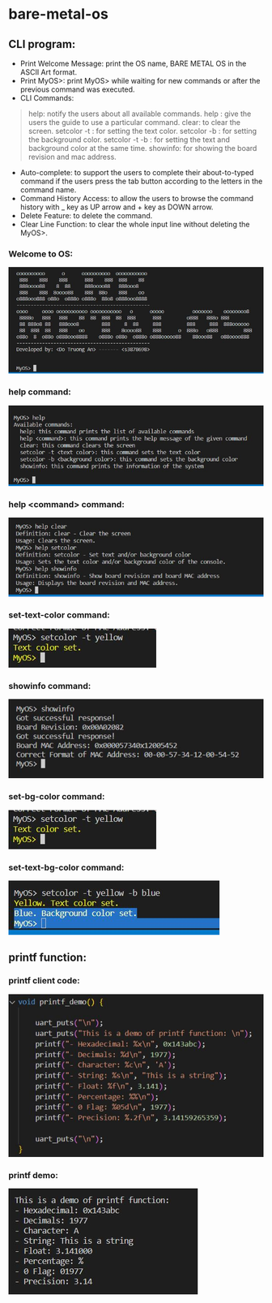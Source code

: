# bare-metal-os

## CLI program:
- Print Welcome Message: print the OS name, BARE METAL OS in the ASCII Art format. 
- Print MyOS>: print MyOS> while waiting for new commands or after the previous command was executed. 
- CLI Commands:
> help: notify the users about all available commands. 
> help <command>: give the users the guide to use a particular command. 
> clear: to clear the screen. 
> setcolor -t <text-color>: for setting the text color. 
> setcolor -b <background-color>: for setting the background color.
> setcolor -t <text-color> -b <background-color>: for setting the text and background color at the same time. 
> showinfo: for showing the board revision and mac address. 
- Auto-complete: to support the users to complete their about-to-typed command if the users press the tab button according to the letters in the command name.  
- Command History Access: to allow the users to browse the command history with _ key as UP arrow and + key as DOWN arrow.
- Delete Feature: to delete the command.
- Clear Line Function: to  clear the whole input line without deleting the MyOS>. 

### Welcome to OS:
![Alt text](https://github.com/andtr-2021/cli-printf-bare-metal-os/blob/master/osWelcome.JPG)

### help command:

![Alt text](https://github.com/andtr-2021/cli-printf-bare-metal-os/blob/master/help.JPG)

### help \<command\> command:

![Alt text](https://github.com/andtr-2021/cli-printf-bare-metal-os/blob/master/man.JPG)

### set-text-color command:

![Alt text](https://github.com/andtr-2021/cli-printf-bare-metal-os/blob/master/set%20text%20color.JPG)

### showinfo command: 

![Alt text](https://github.com/andtr-2021/cli-printf-bare-metal-os/blob/master/showinfo.JPG)

### set-bg-color command:

![Alt text](https://github.com/andtr-2021/cli-printf-bare-metal-os/blob/master/set%20text%20color.JPG)

### set-text-bg-color command:

![Alt text](https://github.com/andtr-2021/cli-printf-bare-metal-os/blob/master/settextbackground.JPG)

## printf function:

### printf client code:

![Alt text](https://github.com/andtr-2021/cli-printf-bare-metal-os/blob/master/printf%20code.JPG)

### printf demo:

![Alt text](https://github.com/andtr-2021/cli-printf-bare-metal-os/blob/master/printf%20demo.JPG)

